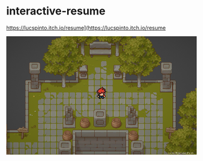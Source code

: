 # interactive-resume
https://lucspinto.itch.io/resume](https://lucspinto.itch.io/resume

![](Assets/Images/cover.png)
